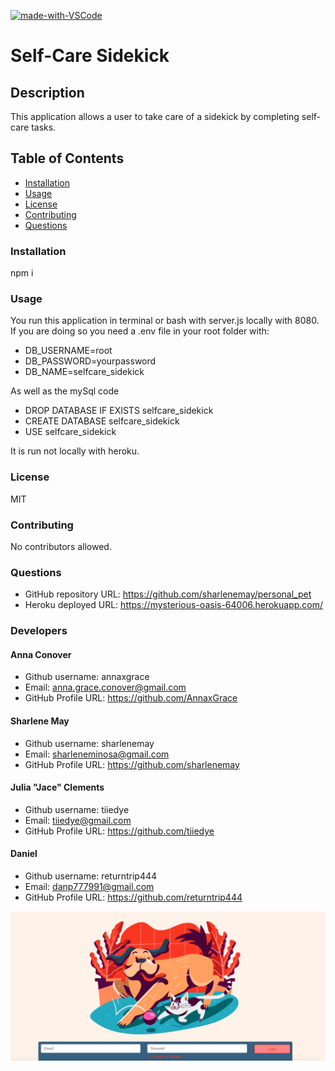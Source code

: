 
[![made-with-VSCode](https://img.shields.io/badge/Made%20with-VSCode-1f425f.svg)](https://code.visualstudio.com/)
# Self-Care Sidekick
## Description
This application allows a user to take care of a sidekick by completing self-care tasks.
## Table of Contents
* [Installation](#installation)
* [Usage](#usage)
* [License](#license)
* [Contributing](#contributing)
* [Questions](#questions)
### Installation
npm i
### Usage
You run this application in terminal or bash with server.js locally with 8080. If you are doing so you need a .env file in your root folder with:
* DB_USERNAME=root
* DB_PASSWORD=yourpassword
* DB_NAME=selfcare_sidekick

As well as the mySql code
* DROP DATABASE IF EXISTS selfcare_sidekick
* CREATE DATABASE selfcare_sidekick
* USE selfcare_sidekick

 It is run not locally with heroku.
### License
MIT
### Contributing
No contributors allowed.
### Questions
* GitHub repository URL: https://github.com/sharlenemay/personal_pet
* Heroku deployed URL: https://mysterious-oasis-64006.herokuapp.com/

### Developers

#### Anna Conover
* Github username: annaxgrace
* Email: anna.grace.conover@gmail.com
* GitHub Profile URL: https://github.com/AnnaxGrace

#### Sharlene May
* Github username: sharlenemay
* Email: sharleneminosa@gmail.com
* GitHub Profile URL: https://github.com/sharlenemay

#### Julia "Jace" Clements
* Github username: tiiedye
* Email: tiiedye@gmail.com
* GitHub Profile URL: https://github.com/tiiedye

#### Daniel
* Github username: returntrip444
* Email: danp777991@gmail.com
* GitHub Profile URL: https://github.com/returntrip444


<img src="public/assets/homepageImage.png"
     alt="Screenshot of website"
     style="float: left; margin-right: 10px;" />
    
